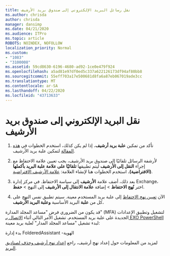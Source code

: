 ```yaml
---
title: نقل رسائل البريد الإلكتروني إلى صندوق بريد الأرشيف
ms.author: chrisda
author: chrisda
manager: dansimp
ms.date: 04/21/2020
ms.audience: ITPro
ms.topic: article
ROBOTS: NOINDEX, NOFOLLOW
localization_priority: Normal
ms.custom:
- "1083"
- "3100008"
ms.assetid: 59cd8630-6196-4680-ad92-1ce0e479f924
ms.openlocfilehash: a5ad81e97df0ed5c337a622126173df94af80bb8
ms.sourcegitcommit: 55eff703a17e500681d8fa6a87eb067019ade3cc
ms.translationtype: MT
ms.contentlocale: ar-SA
ms.lasthandoff: 04/22/2020
ms.locfileid: "43713633"
---
```

# <a name="move-email-to-the-archive-mailbox"></a>نقل البريد الإلكتروني إلى صندوق بريد الأرشيف

1. تأكد من تمكين **علبة بريد أرشيف.** إذا لم يكن كذلك، استخدم الخطوات في [هذه المقالة](https://docs.microsoft.com/office365/securitycompliance/enable-archive-mailboxes) لتمكين علبة بريد الأرشيف.

2. لأرشفة الرسائل تلقائيًا إلى صندوق بريد الأرشيف، يجب تعيين علامة الاحتفاظ مع إجراء **النقل إلى الأرشيف** ليتم تطبيقها **تلقائيًا على علامة علبة البريد بأكملها (الافتراضية).** استخدم الخطوات هنا لإنشاء العلامة: [علامة الأرشيف الافتراضية](https://docs.microsoft.com/office365/securitycompliance/set-up-an-archive-and-deletion-policy-for-mailboxes#create-a-custom-archive-default-policy-tag).

3. بعد ذلك، أضف علامة **الأرشيف** إلى سياسة الاحتفاظ. في مركز إدارة Exchange، اختر **نُهج الاحتفاظ** > إضافة **علامة الانتقال إلى الأرشيف** إلى النهج > **حفظ**.

4. الآن [تعيين نهج الاحتفاظ](https://docs.microsoft.com/exchange/security-and-compliance/messaging-records-management/apply-retention-policy) إلى علبة بريد المستخدم معينة. سيتم تطبيق نفس النهج على كل من **علبة** البريد الأساسية **وعلبة البريد الأرشيف.**

قد يكون من الضروري فرض "مساعد المجلد المدارة" (MFA) لتشغيل وتطبيق الإعدادات الجديدة على علبة بريد المستخدم. تشغيل الأمر التالي أثناء [الاتصال بـ EXO PowerShell](https://docs.microsoft.com/powershell/exchange/exchange-online/connect-to-exchange-online-powershell/connect-to-exchange-online-powershell?view=exchange-ps) لبدء تشغيل "مساعد المجلد المدار" لعلبة بريد معينة:
  
بدء إدارة FolderedAssistant -الهوية<name of the mailbox>

لمزيد من المعلومات حول إعداد نهج أرشيف، راجع [إعداد نهج أرشيف وحذف لصناديق البريد](https://docs.microsoft.com/office365/securitycompliance/set-up-an-archive-and-deletion-policy-for-mailboxes#step-1-enable-archive-mailboxes-for-users).
  